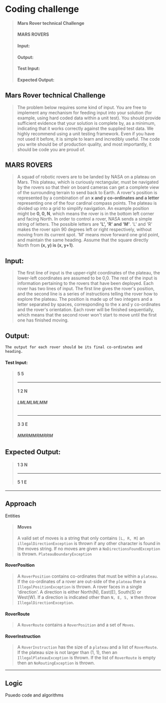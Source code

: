 # Coding challenge

> #### Mars Rover technical Challenge
>#### MARS ROVERS
>#### Input:
>#### Output:
>#### Test Input:
>#### Expected Output:

## Mars Rover technical Challenge

> The problem below requires some kind of input. You are free to implement any mechanism for feeding input into your solution (for example, using hard coded data within a unit test). You should provide sufficient evidence that your solution is complete by, as a minimum, indicating that it works correctly against the supplied test data. We highly recommend using a unit testing framework. Even if you have not used it before, it is simple to learn and incredibly useful. The code you write should be of production quality, and most importantly, it should be code you are proud of.
>

## MARS ROVERS

> A squad of robotic rovers are to be landed by NASA on a plateau on Mars. This plateau, which is curiously rectangular, must be navigated by the rovers so that their on board cameras can get a complete view of the surrounding terrain to send back to Earth. A rover's position is represented by a combination of an **x and y co-ordinates and a letter** representing one of the four cardinal compass points. The plateau is divided up into a grid to simplify navigation. An example position might be __0, 0, N__, which means the rover is in the bottom left corner and facing North. In order to control a rover, NASA sends a simple string of letters. The possible letters are __'L', 'R' and 'M'__. 'L' and 'R' makes the rover spin 90 degrees left or right respectively, without moving from its current spot.
'M' means move forward one grid point, and maintain the same heading. Assume that the square directly North from **(x, y) is (x, y+1)**.

## Input:

> The first line of input is the upper-right coordinates of the plateau, the lower-left coordinates are assumed to be 0,0. The rest of the input is information pertaining to the rovers that have been deployed. Each rover has two lines of input. The first line gives the rover's position, and the second line is a series of instructions telling the rover how to explore the plateau. The position is made up of two integers and a letter separated by spaces, corresponding to the x and y co-ordinates and the rover's orientation. Each rover will be finished sequentially, which means that the second rover won't start to move until the first one has finished moving.

## Output:

`The output for each rover should be its final co-ordinates and heading.`

#### Test Input:

> #### **5 5**
> ___
>#### **1 2 N**
>###### **LMLMLMLMM**
>___
>#### **3 3 E**
>###### **MMRMMRMRRM**

## Expected Output:

> #### 1 3 N
> ___
>#### 5 1 E

___

## Approach

Entities
> #### Moves
>A valid set of moves is a string that only contains `[L, R, M]`
> an `illegalDirectionException` is thrown if any other character is found in the moves string.
> If no moves are given a `NoDirectionsFoundException` is thrown.
> `PlateauBoundaryException`

#### RoverPosition

> A `RoverPosition` contains co-ordinates that must be within a `plateau`. If the co-ordinates
> of a rover are out-side of the `plateau` then a `IllegalPositionException` is thrown. A rover faces in a single
> 'direction'. A direction is either North(N), East(E), South(S) or West(W). If a direction is indicated other
> than `N, E, S, W` then throw `IllegalDirectionException`.

#### RoverRoute

> A `RoverRoute` contains a `RoverPosition` and a set of `Moves`.

#### RoverInstruction

> A `RoverInstruction` has the size of a `plateau` and a list of `RoverRoute`. If the plateau size is not larger than
> (1, 1), then an `IllegalPlateauException` is thrown. If the list of `RoverRoute` is empty then an  `NoRoutingException`
> is thrown.

___

## Logic

Psuedo code and algorithms


